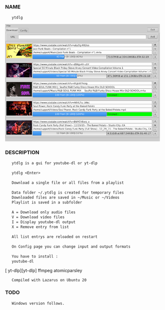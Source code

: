 ### NAME

       ytdlg

![Main Page](/res/ytdlg.png)


### DESCRIPTION

       ytdlg is a gui for youtube-dl or yt-dlp

       ytdlg <Enter>

       Download a single file or all files from a playlist

       Data folder ~/.ytdlg is created for temporary files
       Downloaded files are saved in ~/Music or ~/Videos
       Playlist is saved in a subfolder

       A = Download only audio files
       V = Download video files
       I = Display youtube-dl output
       X = Remove entry from list

       All list entrys are reloaded on restart

       On Config page you can change input and output formats

       You have to install :
       youtube-dl
[      yt-dlp][yt-dlp]
       ffmpeg
       atomicparsley

       Compiled with Lazarus on Ubuntu 20

### TODO

       Windows version follows.

[yt-ldp]: https://github.com/yt-dlp/yt-dlp
